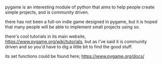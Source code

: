pygame is an interesting module of python that aims to help people create simple projects, and is community driven. 

there has not been a full-on indie game designed in pygame, but it is hoped that many people will be able to implement small projects using so.

there's cool tutorials in its main website, https://www.pygame.org/wiki/tutorials, but as I've said it is community driven and so you'd have to dig a little bit to find the good stuff.

its set functions could be found here;
https://www.pygame.org/docs/